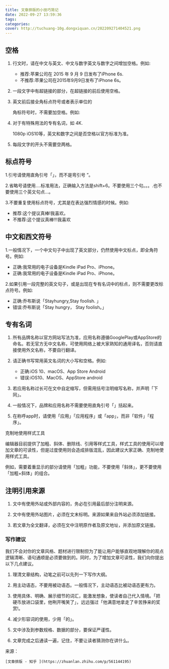 ```yaml
---
title: 文章排版的小技巧简记
date: 2022-09-27 13:59:36
tags:
categories:
cover: http://tuchuang-10g.dongxiquan.cn/202209271404521.png
---
```

## 空格

1. 行文时，请在中文与英文、中文与数字英文与数字之间增加空格。例如:

   * 推荐:苹果公司在 2015 年 9 月 9 日发布了iPhone 6s.
   * 不推荐:苹果公司在2015年9月9日发布了iPhone 6s。
2. 一段文字中有超链接的部分，在超链接的前后使用空格。
3. 英文前后接全角标点符号或者表示单位的

   角标符号时，不需要加空格。例如:
4. 对于有特殊用法的专有名词，如 4K.

   1080p iOS10等，英文和数字之间是否空格以官方标准为准。
5. 每段文字的开头不需要空两格。

## 标点符号

1.引号请使用直角引号「」，而不是弯引号 ”。

2.省略号请使用....标准用法，正确输入方法是shift+6。不要使用三个句。。。.也不要使用三个英文句点…。

3.不要重复使用标点符号，尤其是在表达强烈情感的时候。例如:

* 推荐:这个提议真棒!我喜欢。
* 不推荐:这个提议真棒!!!我喜欢

## 中文和西文符号

1.一般情况下，一个中文句子中出现了英文部分，仍然使用中文标点，即全角符号。例如:

* 正确:我常用的电子设备是Kindle iPad Pro、iPhone。
* 正确:我常用的电子设备是Kindle iPad Pro、iPhone。

2.如果引用一段完整的英文句子，或是出现在专有名词中的标点，则不需要更改标点符号。例如:

* 正确:乔布斯说「Stayhungry,Stay foolish. 」
* 错误:乔布斯说「Stay hungry， Stay foolish。」

## 专有名词

1. 所有品牌名称以官方网站写法为准，应用名称遵循GooglePlay或AppStore的命名。若无官方无中文名称，可使用网络上被大家熟知的通用译名，否则请直接使用外文名称，不要自行翻译。
2. 请正确书写常用英文名词的大小写和空格。例如:

   * 正确:iOS 10、macOS、App Store Android
   * 错误:iOS10、MacOS、AppStore android
3. 若应用名称过长可在文中自定缩写，但需用括号注明缩写名称，并声明「下同」。
4. 一般情况下，品牌和应用名称不需要使用直角引号「」括起来。
5. 在称呼app时，请使用「应用」「应用程序」或「app」，而非「软件」「程序」。

克制地使用样式工具

编辑器目前提供了加粗、斜体、删除线、引用等样式工具，样式工具的使用可以增加文章的可读性，但是过度使用则会造成排版混乱，因此建议大家正确、克制地使用样式工具。

例如，需要着重显示的部分请使用「加粗」功能，不要使用「斜体」，更不要使用「加粗+斜体」的组合。

## 注明引用来源

1. 文中有使用外站或外部内容的，务必在引用最后部分注明来源。

2. 文中有使用外站图片，必须在文末标明。来源如果来自外站必须添加链接。

3. 若文章为全文翻译，必须在文中注明原作者及原文地址，并添加原文链接。

### 写作建议

我们不会对你的文章风格、题材进行限制但为了能让用户能够直观地理解你的观点逻辑清晰、语句通顺是必须要做到的。同时，为了增加文章可读性，我们向你提出以下几点建议。

1. 理清文章结构，动笔之前可以先列一下写作大纲。

2. 用主动语态，不要用被动语态。一般情况下，主动语态比被动语态更有力。

3. 使用具体、明确、展示细节的词汇，能激发想象，使读者自己代入情境。「把硬币放进口袋里，他咧开嘴笑了」，远远强过「他满意地拿走了辛苦挣来的奖赏!。

4. 减少形容词的使用，少用「的」。

5. 文中涉及到参数规格、数据的部分，要保证严谨性。

6. 文章完成之后通读一遍，记住，不要让读者猜测你在讲什么。

来源：

    [文章排版 - 知乎 ](https://zhuanlan.zhihu.com/p/561144195)
